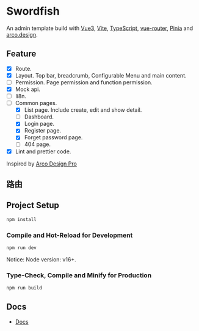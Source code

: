 # Swordfish
An admin template build with [Vue3](https://vuejs.org/), [Vite](https://vitejs.dev/), [TypeScript](https://www.typescriptlang.org/), [vue-router](https://router.vuejs.org/), [Pinia](https://pinia.vuejs.org/) and [arco.design](https://arco.design/vue/docs/start).

## Feature
* [x] Route.
* [x] Layout. Top bar, breadcrumb, Configurable Menu and main content.
* [ ] Permission. Page permission and function permission.
* [x] Mock api.
* [ ] Ii8n.
* [ ] Common pages.
  * [x] List page. Include create, edit and show detail.
  * [ ] Dashboard.
  * [x] Login page.
  * [x] Register page.
  * [x] Forget password page.
  * [ ] 404 page.
* [x] Lint and prettier code.
  
Inspired by [Arco Design Pro](https://github.com/arco-design/arco-design-pro-vue)

## 路由

## Project Setup

```sh
npm install
```

### Compile and Hot-Reload for Development

```sh
npm run dev
```

Notice: Node version: v16+.

### Type-Check, Compile and Minify for Production

```sh
npm run build
```


## Docs
* [Docs](./docs/README.md)